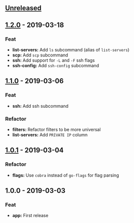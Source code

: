<a name="unreleased"></a>
## [Unreleased]


<a name="1.2.0"></a>
## [1.2.0] - 2019-03-18
### Feat
- **list-servers:** Add `ls` subcommand (alias of `list-servers`)
- **scp:** Add `scp` subcommand
- **ssh:** Add support for `-L` and `-F` ssh flags
- **ssh-config:** Add `ssh-config` subcommand


<a name="1.1.0"></a>
## [1.1.0] - 2019-03-06
### Feat
- **ssh:** Add ssh subcommand

### Refactor
- **filters:** Refactor filters to be more universal
- **list-servers:** Add `PRIVATE IP` column


<a name="1.0.1"></a>
## [1.0.1] - 2019-03-04
### Refactor
- **flags:** Use `cobra` instead of `go-flags` for flag parsing


<a name="1.0.0"></a>
## 1.0.0 - 2019-03-03
### Feat
- **app:** First release


[Unreleased]: https://github.com/gr00by87/fst/compare/1.2.0...HEAD
[1.2.0]: https://github.com/gr00by87/fst/compare/1.1.0...1.2.0
[1.1.0]: https://github.com/gr00by87/fst/compare/1.0.1...1.1.0
[1.0.1]: https://github.com/gr00by87/fst/compare/1.0.0...1.0.1
